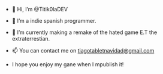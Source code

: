 - 👋 Hi, I’m @Titik0laDEV
- 👀 I’m a indie spanish programmer.
- 🌱 I’m currently making a remake of the hated game E.T the extraterrestian.
- 📫 You can contact me on tiagotabletnavidad@gmail.com

- I hope you enjoy my gane when I mpublish it!

